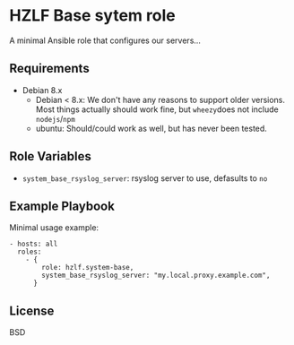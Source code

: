 HZLF Base sytem role
====================

A minimal Ansible role that configures our servers...


Requirements
------------

 - Debian 8.x
   + Debian < 8.x: We don't have any reasons to support older versions. Most things actually should work fine, but `wheezy`does not include `nodejs`/`npm`
   + ubuntu: Should/could work as well, but has never been tested.

Role Variables
--------------

- `system_base_rsyslog_server`: rsyslog server to use, defasults to `no`



Example Playbook
----------------

Minimal usage example:

    - hosts: all
      roles:
        - {
            role: hzlf.system-base,
            system_base_rsyslog_server: "my.local.proxy.example.com",
          }


License
-------

BSD
